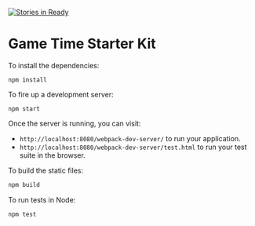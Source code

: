 [![Stories in Ready](https://badge.waffle.io/androidgrl/othello.png?label=ready&title=Ready)](https://waffle.io/androidgrl/othello)
# Game Time Starter Kit

To install the dependencies:

```
npm install
```

To fire up a development server:

```
npm start
```

Once the server is running, you can visit:

* `http://localhost:8080/webpack-dev-server/` to run your application.
* `http://localhost:8080/webpack-dev-server/test.html` to run your test suite in the browser.

To build the static files:

```js
npm build
```


To run tests in Node:

```js
npm test
```
